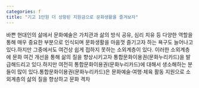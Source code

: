 ```yaml
---
categories: f
title: "기고 1만원 더 상향된 지원금으로 문화생활을 즐겨보자"
---
```

바쁜 현대인의 삶에서 문화예술은 가치관과 삶의 방식 공유, 심리 치유 등 다양한 역할을 통해 매우 중요한 부분으로 인식되며 문화생활을 마음껏 즐기고자 하는 욕구도 늘어나고 있다.하지만 그중에서도 여건상 쉽게 접하지 못하는 소외계층이 있다. 이러한 소외계층에 문화 여건 개선을 통해 삶의 질을 향상시키고자 통합문화이용권(문화누리카드)을 발급해드리고 있다.하지만 여전히 통합문화이용권(문화누리카드)에 대해서 생소해하는 분들이 많이 있다.통합문화이용권(문화누리카드)은 문화예술·여행·체육 활동 지원으로 소외계층의 삶의 질을 향상하고 문화 격차